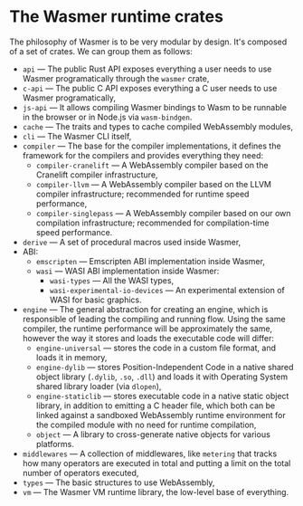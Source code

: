 # The Wasmer runtime crates

The philosophy of Wasmer is to be very modular by design. It's
composed of a set of crates. We can group them as follows:

* `api` — The public Rust API exposes everything a user needs to use Wasmer
  programatically through the `wasmer` crate,
* `c-api` — The public C API exposes everything a C user needs to use
  Wasmer programatically,
* `js-api` — It allows compiling Wasmer bindings to Wasm to be runnable in the
  browser or in Node.js via `wasm-bindgen`.
* `cache` — The traits and types to cache compiled WebAssembly
  modules,
* `cli` — The Wasmer CLI itself,
* `compiler` — The base for the compiler implementations, it defines
  the framework for the compilers and provides everything they need:
  * `compiler-cranelift` — A WebAssembly compiler based on the
    Cranelift compiler infrastructure,
  * `compiler-llvm` — A WebAssembly compiler based on the LLVM
    compiler infrastructure; recommended for runtime speed
    performance,
  * `compiler-singlepass` — A WebAssembly compiler based on our own
    compilation infrastructure; recommended for compilation-time speed
    performance.
* `derive` — A set of procedural macros used inside Wasmer,
* ABI:
  * `emscripten` — Emscripten ABI implementation inside Wasmer,
  * `wasi` — WASI ABI implementation inside Wasmer:
    * `wasi-types` — All the WASI types,
    * `wasi-experimental-io-devices` — An experimental extension of
      WASI for basic graphics.
* `engine` — The general abstraction for creating an engine, which is
  responsible of leading the compiling and running flow. Using the
  same compiler, the runtime performance will be approximately the
  same, however the way it stores and loads the executable code will
  differ:
  * `engine-universal` — stores the code in a custom file format, and
    loads it in memory,
  * `engine-dylib` — stores Position-Independent Code in a native
    shared object library (`.dylib`, `.so`, `.dll`) and loads it with
    Operating System shared library loader (via `dlopen`),
  * `engine-staticlib` — stores executable code in a native static
    object library, in addition to emitting a C header file, which
    both can be linked against a sandboxed WebAssembly runtime
    environment for the compiled module with no need for runtime
    compilation,
  * `object` — A library to cross-generate native objects for various
    platforms.
* `middlewares` — A collection of middlewares, like `metering` that
  tracks how many operators are executed in total and putting a limit
  on the total number of operators executed,
* `types` — The basic structures to use WebAssembly,
* `vm` — The Wasmer VM runtime library, the low-level base of
  everything.
